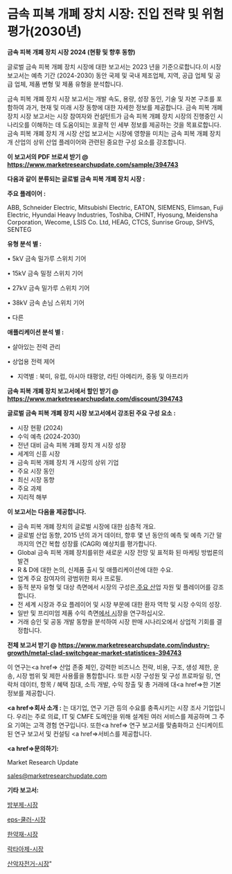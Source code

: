 # 금속 피복 개폐 장치 시장: 진입 전략 및 위험 평가(2030년)

<strong>금속 피복 개폐 장치 시장 2024 (현황 및 향후 동향)</strong>

글로벌 금속 피복 개폐 장치 시장에 대한 보고서는 2023 년을 기준으로합니다.이 시장 보고서는 예측 기간 (2024-2030) 동안 국제 및 국내 제조업체, 지역, 공급 업체 및 공급 업체, 제품 변형 및 제품 유형을 분석합니다.

금속 피복 개폐 장치 시장 보고서는 개발 속도, 용량, 성장 동인, 기술 및 자본 구조를 포함하여 과거, 현재 및 미래 시장 동향에 대한 자세한 정보를 제공합니다. 금속 피복 개폐 장치 시장 보고서는 시장 참여자와 컨설턴트가 금속 피복 개폐 장치 시장의 진행중인 시나리오를 이해하는 데 도움이되는 포괄적 인 세부 정보를 제공하는 것을 목표로합니다. 금속 피복 개폐 장치 개 시장 산업 보고서는 시장에 영향을 미치는 금속 피복 개폐 장치 개 산업의 상위 산업 플레이어와 관련된 중요한 구성 요소를 강조합니다.



<strong>이 보고서의 PDF 브로셔 받기 @ <a href=https://www.marketresearchupdate.com/sample/394743>https://www.marketresearchupdate.com/sample/394743</a></strong>



<strong>다음과 같이 분류되는 글로벌 금속 피복 개폐 장치 시장 :</strong>



<strong>주요 플레이어 :</strong>

ABB, Schneider Electric, Mitsubishi Electric, EATON, SIEMENS, Elimsan, Fuji Electric, Hyundai Heavy Industries, Toshiba, CHINT, Hyosung, Meidensha Corporation, Wecome, LSIS Co. Ltd, HEAG, CTCS, Sunrise Group, SHVS, SENTEG



<strong>유형 분석 별 :</strong>

• 5kV 금속 밀가루 스위치 기어

• 15kV 금속 밀정 스위치 기어

• 27kV 금속 밀가루 스위치 기어

• 38kV 금속 손님 스위치 기어

• 다른



<strong>애플리케이션 분석 별 :</strong>

• 살아있는 전력 관리

• 상업용 전력 제어

<ul>
  <li>지역별 : 북미, 유럽, 아시아 태평양, 라틴 아메리카, 중동 및 아프리카</li>
</ul>


<strong>금속 피복 개폐 장치 보고서에서 할인 받기 @ <a href=https://www.marketresearchupdate.com/discount/394743>https://www.marketresearchupdate.com/discount/394743</a></strong>



<strong>글로벌 금속 피복 개폐 장치 시장 보고서에서 강조된 주요 구성 요소 :</strong>
<ul>
  <li>시장 현황 (2024)</li>
  <li>수익 예측 (2024-2030)</li>
  <li>전년 대비 금속 피복 개폐 장치 개 시장 성장</li>
  <li>세계의 신흥 시장</li>
  <li>금속 피복 개폐 장치 개 시장의 상위 기업</li>
  <li>주요 시장 동인</li>
  <li>최신 시장 동향</li>
  <li>주요 과제</li>
  <li>지리적 해부</li>
</ul>


<strong>이 보고서는 다음을 제공합니다.</strong>
<ul>
  <li>금속 피복 개폐 장치의 글로벌 시장에 대한 심층적 개요.</li>
  <li>글로벌 산업 동향, 2015 년의 과거 데이터, 향후 몇 년 동안의 예측 및 예측 기간 말까지의 연간 복합 성장률 (CAGR) 예상치를 평가합니다.</li>
  <li>Global 금속 피복 개폐 장치를위한 새로운 시장 전망 및 표적화 된 마케팅 방법론의 발견</li>
  <li>R &amp; D에 대한 논의, 신제품 출시 및 애플리케이션에 대한 수요.</li>
  <li>업계 주요 참여자의 광범위한 회사 프로필.</li>
  <li>동적 분자 유형 및 대상 측면에서 시장의 구성은<a href=> 주요 산</a>업 자원 및 플레이어를 강조합니다.</li>
  <li>전 세계 시장과 주요 플레이어 및 시장 부문에 대한 환자 역학 및 시장 수익의 성장.</li>
  <li>일반 및 프리미엄 제품 수익 측면<a href=>에서 시</a>장을 연구하십시오.</li>
  <li>거래 승인 및 공동 개발 동향을 분석하여 시장 판매 시나리오에서 상업적 기회를 결정합니다.</li>
</ul>



<strong>전체 보고서 받기 @ <a href=https://www.marketresearchupdate.com/industry-growth/metal-clad-switchgear-market-statistices-394743>https://www.marketresearchupdate.com/industry-growth/metal-clad-switchgear-market-statistices-394743</a></strong>

이 연구는<a href=> 산업 존중</a> 체인, 강력한 비즈니스 전략, 비용, 구조, 생성 제한, 운송, 시장 범위 및 제한 사용률을 통합합니다. 또한 시장 구성원 및 구성 프로파일 링, 연락처 데이터, 항목 / 혜택 침대, 소득 개발, 수익 창출 및 총 거래에 대<a href=>한 기본 </a>정보를 제공합니다.



<strong><a href=>회사 소</a>개 :</strong>
는 대기업, 연구 기관 등의 수요를 충족시키는 시장 조사 기업입니다. 우리는 주로 의료, IT 및 CMFE 도메인을 위해 설계된 여러 서비스를 제공하며 그 주요 기여는 고객 경험 연구입니다. 또한<a href=> 연구 보</a>고서를 맞춤화하고 신디케이트 된 연구 보고서 및 컨설팅 <a href=>서비스</a>를 제공합니다.



<strong><a href=>문의하기:</a></strong>

Market Research Update

sales@marketresearchupdate.com



<strong>기타 보고서:</strong>

<a href=https://www.linkedin.com/pulse/방부제-시장-현재-및-미래-성장-2029-survey-savvy-insights-360-analysis/>방부제-시장</a>

<a href=https://www.linkedin.com/pulse/eps-쿨러-시장-동향-및-성장-전망-survey-spotlight-pro-24-analysis-azk4f/>eps-쿨러-시장</a>

<a href=https://www.linkedin.com/pulse/한약재-시장-현재-및-미래-성장-2029-analytics-avenue-adventures-24-ana-4aenf/>한약재-시장</a>

<a href=https://www.linkedin.com/pulse/락타아제-시장-경쟁-분석-및-성장-잠재력-2030-analytics-avenue-adventures-24-ana-qjnsf/>락타아제-시장</a>

<a href=https://www.linkedin.com/pulse/산악자전거-시장-세분화-연구-및-목표-고객2029년-consumer-connection-chronicles-24--cgyxf/>산악자전거-시장</a>"
